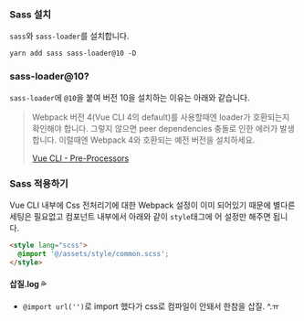 ### Sass 설치
<code>sass</code>와 <code>sass-loader</code>를 설치합니다.
```
yarn add sass sass-loader@10 -D
```

### sass-loader@10?
<code>sass-loader</code>에 <code>@10</code>을 붙여 버전 10을 설치하는 이유는 아래와 같습니다.

> Webpack 버전 4(Vue CLI 4의 default)를 사용할때엔 loader가 호환되는지 확인해야 합니다. 그렇지 않으면 peer dependencies 충돌로 인한 에러가 발생합니다. 이럴때엔 Webpack 4와 호환되는 예전 버전을 설치하세요.
>
> [Vue CLI - Pre-Processors](https://cli.vuejs.org/guide/css.html#pre-processors)

### Sass 적용하기
Vue CLI 내부에 Css 전처리기에 대한 Webpack 설정이 이미 되어있기 때문에 별다른 세팅은 필요없고 컴포넌트 내부에서 아래와 같이 <code>style</code>태그에 어 설정만 해주면 됩니다.

```html
<style lang="scss">
  @import '@/assets/style/common.scss';
</style>
```
#### 삽질.log 💦
- <code>@import url('')</code>로 import 했다가 css로 컴파일이 안돼서 한참을 삽질. ^.ㅠ   
